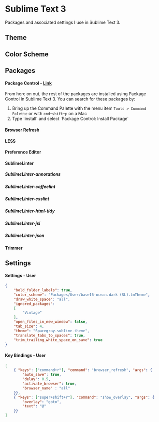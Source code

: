 # Sublime Text 3

Packages and associated settings I use in Sublime Text 3.

## Theme

## Color Scheme

## Packages

#### Package Control - [Link](https://sublime.wbond.net/installation)

From here on out, the rest of the packages are installed using Package Control in Sublime Text 3. You can search for these packages by:
1. Bring up the Command Palette with the menu item `Tools > Command Palette` or with `cmd+shift+p` on a Mac
2. Type 'install' and select 'Package Control: Install Package'

#### Browser Refresh

#### LESS

#### Preference Editor

#### SublimeLinter

##### SublimeLinter-annotations
##### SublimeLinter-coffeelint
##### SublimeLinter-csslint
##### SublimeLinter-html-tidy
##### SublimeLinter-jsl
##### SublimeLinter-json

#### Trimmer

## Settings

#### Settings - User
```json
{
    "bold_folder_labels": true,
    "color_scheme": "Packages/User/base16-ocean.dark (SL).tmTheme",
    "draw_white_space": "all",
    "ignored_packages":
    [
        "Vintage"
    ],
    "open_files_in_new_window": false,
    "tab_size": 4,
    "theme": "Spacegray.sublime-theme",
    "translate_tabs_to_spaces": true,
    "trim_trailing_white_space_on_save": true
}
```

#### Key Bindings - User
```json
[
    { "keys": ["command+r"], "command": "browser_refresh", "args": {
        "auto_save": true,
        "delay": 0.5,
        "activate_browser": true,
        "browser_name" : "all"
    }},
    { "keys": ["super+shift+r"], "command": "show_overlay", "args": {
        "overlay": "goto",
        "text": "@"
    }}
]
```